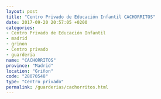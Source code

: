 ```yaml
---
layout: post
title: "Centro Privado de Educación Infantil CACHORRITOS"
date: 2017-09-20 20:57:05 +0200
categories:
- Centro Privado de Educación Infantil
- madrid
- grinon
- Centro privado
- guarderia
name: "CACHORRITOS"
province: "Madrid"
location: "Griñon"
code: "28070548"
type: "Centro privado"
permalink: /guarderias/cachorritos.html
---
```

